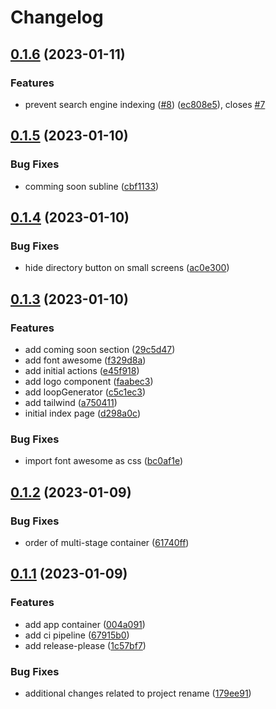 # Changelog

## [0.1.6](https://github.com/actionshq/make-new/compare/v0.1.5...v0.1.6) (2023-01-11)


### Features

* prevent search engine indexing ([#8](https://github.com/actionshq/make-new/issues/8)) ([ec808e5](https://github.com/actionshq/make-new/commit/ec808e579022d3197c7907ee3b86918c4403bcd6)), closes [#7](https://github.com/actionshq/make-new/issues/7)

## [0.1.5](https://github.com/actionshq/make-new/compare/v0.1.4...v0.1.5) (2023-01-10)


### Bug Fixes

* comming soon subline ([cbf1133](https://github.com/actionshq/make-new/commit/cbf11339346f84aa7d0557adca1986ff2b42ba62))

## [0.1.4](https://github.com/actionshq/make-new/compare/v0.1.3...v0.1.4) (2023-01-10)


### Bug Fixes

* hide directory button on small screens ([ac0e300](https://github.com/actionshq/make-new/commit/ac0e300ae19569ca888c2f4831ee8b649f958e82))

## [0.1.3](https://github.com/actionshq/make-new/compare/v0.1.2...v0.1.3) (2023-01-10)


### Features

* add coming soon section ([29c5d47](https://github.com/actionshq/make-new/commit/29c5d475aec465094ec60d81dc7147aebcb7da63))
* add font awesome ([f329d8a](https://github.com/actionshq/make-new/commit/f329d8a07689bfe7a6e78494ad0609a8d31580aa))
* add initial actions ([e45f918](https://github.com/actionshq/make-new/commit/e45f91801639dc6935d437e6cbbf89b64b48b82e))
* add logo component ([faabec3](https://github.com/actionshq/make-new/commit/faabec35f10283f1b3b99e5c89dab34bfb5cfb6b))
* add loopGenerator ([c5c1ec3](https://github.com/actionshq/make-new/commit/c5c1ec3a4d839a15024e2c7813a46cffb2bb57b2))
* add tailwind ([a750411](https://github.com/actionshq/make-new/commit/a750411fb3c4fee94d21ad459ba4b1ba6bad5818))
* initial index page ([d298a0c](https://github.com/actionshq/make-new/commit/d298a0c3ec1996c0b8af18f6d360a29cd27ddca4))


### Bug Fixes

* import font awesome as css ([bc0af1e](https://github.com/actionshq/make-new/commit/bc0af1ef513dce5b9d59e95bb0e0c7db31cff27b))

## [0.1.2](https://github.com/actionshq/make-new/compare/v0.1.1...v0.1.2) (2023-01-09)


### Bug Fixes

* order of multi-stage container ([61740ff](https://github.com/actionshq/make-new/commit/61740ffcdcaa4a8c65edc9ae1ddf08f2aa2ec5c3))

## [0.1.1](https://github.com/actionshq/make-new/compare/v0.1.0...v0.1.1) (2023-01-09)


### Features

* add app container ([004a091](https://github.com/actionshq/make-new/commit/004a091de06fbd15787b4c88c626eef66f5ba298))
* add ci pipeline ([67915b0](https://github.com/actionshq/make-new/commit/67915b0e9e11677eec8bb241dde8637b8a501b55))
* add release-please ([1c57bf7](https://github.com/actionshq/make-new/commit/1c57bf7fcc8dc01c6e04a8fd16ab87640fb8014e))


### Bug Fixes

* additional changes related to project rename ([179ee91](https://github.com/actionshq/make-new/commit/179ee91969e3e464ee1fd926bb6065266ed55b04))

